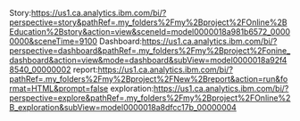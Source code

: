 Story:https://us1.ca.analytics.ibm.com/bi/?perspective=story&pathRef=.my_folders%2Fmy%2Bproject%2FOnline%2BEducation%2Bstory&action=view&sceneId=model0000018a981b6572_00000000&sceneTime=9100
Dashboard:https://us1.ca.analytics.ibm.com/bi/?perspective=dashboard&pathRef=.my_folders%2Fmy%2Bproject%2Fonine_dashboard&action=view&mode=dashboard&subView=model0000018a92f48540_00000002
report:https://us1.ca.analytics.ibm.com/bi/?pathRef=.my_folders%2Fmy%2Bproject%2FNew%2Breport&action=run&format=HTML&prompt=false
exploration:https://us1.ca.analytics.ibm.com/bi/?perspective=explore&pathRef=.my_folders%2Fmy%2Bproject%2FOnline%2B_exploration&subView=model0000018a8dfcc17b_00000004
